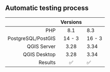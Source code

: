 ## Automatic testing process

|                      | Versions |        |
|---------------------:|:--------:|--------|
|                  PHP |   8.1    | 8.3    |
|   PostgreSQL/PostGIS |  14 - 3  | 16 - 3 |
|          QGIS Server |   3.28   | 3.34   |
|         QGIS Desktop |   3.28   | 3.34   |
|              Results |    ✅     | ✅      |
